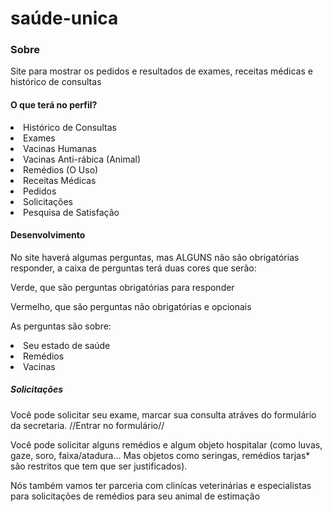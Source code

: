 # saúde-unica

<h3>Sobre</h3>
<p>Site para mostrar os pedidos e resultados de exames, receitas médicas e histórico de consultas</p>

<h4>O que terá no perfil?</h4>
<li>Histórico de Consultas</li>
<li>Exames</li>
<li>Vacinas Humanas</li>
<li>Vacinas Anti-rábica (Animal)</li>
<li>Remédios (O Uso)</li>
<li>Receitas Médicas</li>
<li>Pedidos</li>
<li>Solicitações</li>
<li>Pesquisa de Satisfação</li>

<h4>Desenvolvimento</h4>
<p>No site haverá algumas perguntas, mas ALGUNS não são obrigatórias responder, a caixa de perguntas terá duas cores que serão:</p>
<p color="Green">Verde, que são perguntas obrigatórias para responder</p>
<p color="Red">Vermelho, que são perguntas não obrigatórias e opcionais</p>

<p>As perguntas são sobre:
  <li>Seu estado de saúde</li>
  <li>Remédios</li>
  <li>Vacinas</li>
</p>

<h5>Solicitações</h5>
<p>Você pode solicitar seu exame, marcar sua consulta atráves do formulário da secretaria. //Entrar no formulário//</p>
<p>Você pode solicitar alguns remédios e algum objeto hospitalar (como luvas, gaze, soro, faixa/atadura... Mas objetos como seringas, remédios tarjas* são restritos que tem que ser justificados).</p>
<p>Nós também vamos ter parceria com clinícas veterinárias e especialistas para solicitações de remédios para seu animal de estimação</p>
